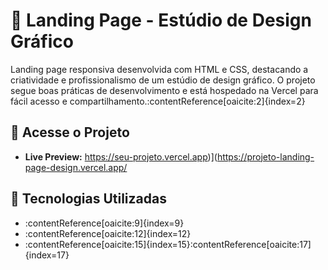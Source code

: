 # 🎨 Landing Page - Estúdio de Design Gráfico

Landing page responsiva desenvolvida com HTML e CSS, destacando a criatividade e profissionalismo de um estúdio de design gráfico. 
O projeto segue boas práticas de desenvolvimento e está hospedado na Vercel para fácil acesso e compartilhamento.:contentReference[oaicite:2]{index=2}

## 🔗 Acesse o Projeto
- **Live Preview:** https://seu-projeto.vercel.app)](https://projeto-landing-page-design.vercel.app/
  
## 🚀 Tecnologias Utilizadas

- :contentReference[oaicite:9]{index=9}
- :contentReference[oaicite:12]{index=12}
- :contentReference[oaicite:15]{index=15}:contentReference[oaicite:17]{index=17}




